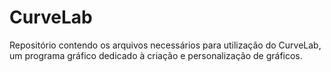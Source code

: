 # CurveLab
Repositório contendo os arquivos necessários para utilização do CurveLab, um programa gráfico dedicado à criação e personalização de gráficos.
